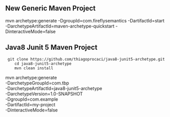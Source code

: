 ## New Generic Maven Project

mvn archetype:generate -DgroupId=com.fireflysemantics -DartifactId=start -DarchetypeArtifactId=maven-archetype-quickstart -DinteractiveMode=false

## Java8 Junit 5 Maven Project

```
 git clone https://github.com/thiagoprocaci/java8-junit5-archetype.git
    cd java8-junit5-archetype
    mvn clean install
```
mvn archetype:generate \
 -DarchetypeGroupId=com.tbp \
 -DarchetypeArtifactId=java8-junit5-archetype \
 -DarchetypeVersion=1.0-SNAPSHOT  \
 -DgroupId=com.example       \
 -DartifactId=my-project      \
 -DinteractiveMode=false
 ```
